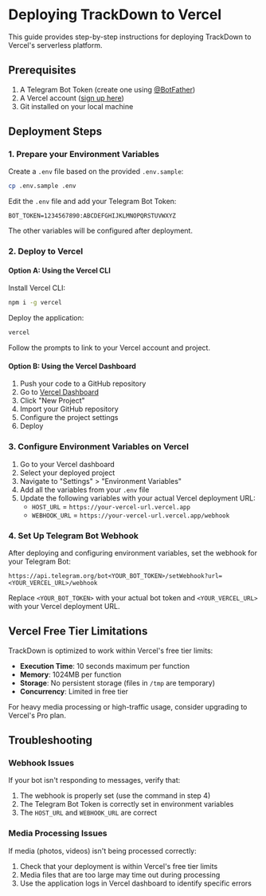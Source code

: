 # Deploying TrackDown to Vercel

This guide provides step-by-step instructions for deploying TrackDown to Vercel's serverless platform.

## Prerequisites

1. A Telegram Bot Token (create one using [@BotFather](https://t.me/BotFather))
2. A Vercel account ([sign up here](https://vercel.com/signup))
3. Git installed on your local machine

## Deployment Steps

### 1. Prepare your Environment Variables

Create a `.env` file based on the provided `.env.sample`:

```bash
cp .env.sample .env
```

Edit the `.env` file and add your Telegram Bot Token:

```
BOT_TOKEN=1234567890:ABCDEFGHIJKLMNOPQRSTUVWXYZ
```

The other variables will be configured after deployment.

### 2. Deploy to Vercel

#### Option A: Using the Vercel CLI

Install Vercel CLI:

```bash
npm i -g vercel
```

Deploy the application:

```bash
vercel
```

Follow the prompts to link to your Vercel account and project.

#### Option B: Using the Vercel Dashboard

1. Push your code to a GitHub repository
2. Go to [Vercel Dashboard](https://vercel.com/dashboard)
3. Click "New Project"
4. Import your GitHub repository
5. Configure the project settings
6. Deploy

### 3. Configure Environment Variables on Vercel

1. Go to your Vercel dashboard
2. Select your deployed project
3. Navigate to "Settings" > "Environment Variables"
4. Add all the variables from your `.env` file
5. Update the following variables with your actual Vercel deployment URL:
   - `HOST_URL` = `https://your-vercel-url.vercel.app`
   - `WEBHOOK_URL` = `https://your-vercel-url.vercel.app/webhook`

### 4. Set Up Telegram Bot Webhook

After deploying and configuring environment variables, set the webhook for your Telegram Bot:

```
https://api.telegram.org/bot<YOUR_BOT_TOKEN>/setWebhook?url=<YOUR_VERCEL_URL>/webhook
```

Replace `<YOUR_BOT_TOKEN>` with your actual bot token and `<YOUR_VERCEL_URL>` with your Vercel deployment URL.

## Vercel Free Tier Limitations

TrackDown is optimized to work within Vercel's free tier limits:

- **Execution Time**: 10 seconds maximum per function
- **Memory**: 1024MB per function
- **Storage**: No persistent storage (files in `/tmp` are temporary)
- **Concurrency**: Limited in free tier

For heavy media processing or high-traffic usage, consider upgrading to Vercel's Pro plan.

## Troubleshooting

### Webhook Issues

If your bot isn't responding to messages, verify that:

1. The webhook is properly set (use the command in step 4)
2. The Telegram Bot Token is correctly set in environment variables
3. The `HOST_URL` and `WEBHOOK_URL` are correct

### Media Processing Issues

If media (photos, videos) isn't being processed correctly:

1. Check that your deployment is within Vercel's free tier limits
2. Media files that are too large may time out during processing
3. Use the application logs in Vercel dashboard to identify specific errors